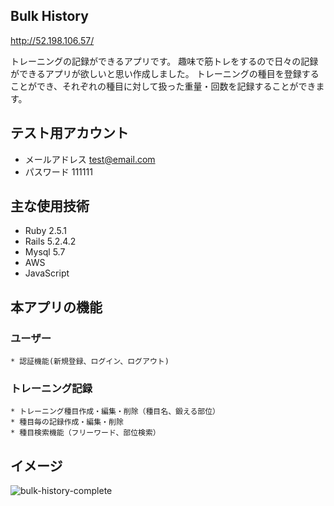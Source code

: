 ## Bulk History
http://52.198.106.57/

トレーニングの記録ができるアプリです。
趣味で筋トレをするので日々の記録ができるアプリが欲しいと思い作成しました。
トレーニングの種目を登録することができ、それぞれの種目に対して扱った重量・回数を記録することができます。

## テスト用アカウント
* メールアドレス
  test@email.com
* パスワード
  111111

## 主な使用技術
* Ruby 2.5.1
* Rails 5.2.4.2
* Mysql 5.7
* AWS
* JavaScript

## 本アプリの機能
  ### ユーザー
    * 認証機能(新規登録、ログイン、ログアウト)
  ### トレーニング記録
    * トレーニング種目作成・編集・削除（種目名、鍛える部位）
    * 種目毎の記録作成・編集・削除
    * 種目検索機能（フリーワード、部位検索）

## イメージ
![bulk-history-complete](https://user-images.githubusercontent.com/59789801/83113913-3a1a5700-a103-11ea-8183-ad0529c903a5.jpg)